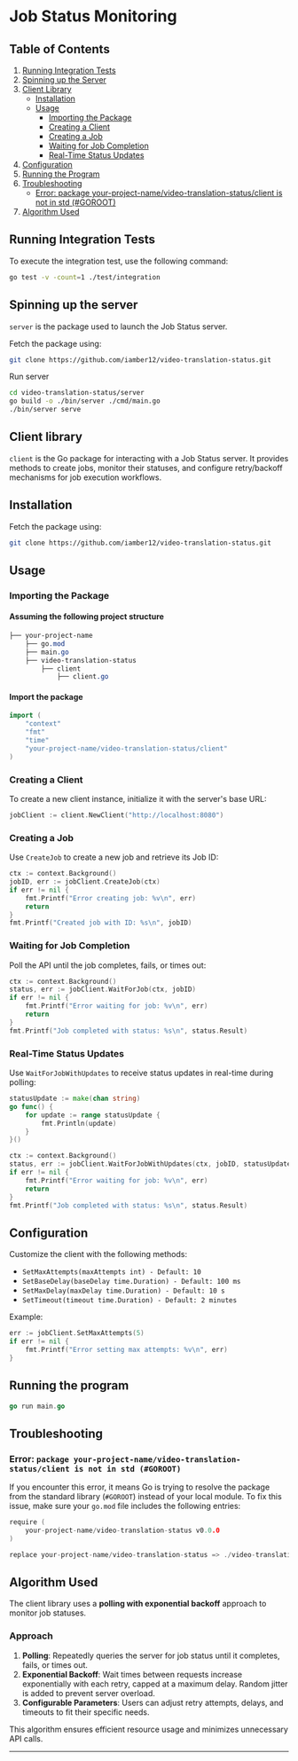 # Job Status Monitoring

## Table of Contents
1. [Running Integration Tests](#running-integration-tests)
2. [Spinning up the Server](#spinning-up-the-server)
3. [Client Library](#client-library)
    - [Installation](#installation)
    - [Usage](#usage)
        - [Importing the Package](#importing-the-package)
        - [Creating a Client](#creating-a-client)
        - [Creating a Job](#creating-a-job)
        - [Waiting for Job Completion](#waiting-for-job-completion)
        - [Real-Time Status Updates](#real-time-status-updates)
4. [Configuration](#configuration)
5. [Running the Program](#running-the-program)
6. [Troubleshooting](#troubleshooting)
    - [Error: package your-project-name/video-translation-status/client is not in std (#GOROOT)](#error-package-your-project-namevideo-translation-statusclient-is-not-in-std-goroot)
7. [Algorithm Used](#algorithm-used)

## Running Integration Tests

To execute the integration test, use the following command:

```bash
go test -v -count=1 ./test/integration
```

## Spinning up the server
`server` is the package used to launch the Job Status server.

Fetch the package using:
```bash
git clone https://github.com/iamber12/video-translation-status.git
```

Run server
```bash
cd video-translation-status/server
go build -o ./bin/server ./cmd/main.go 
./bin/server serve
```
## Client library
`client` is the Go package for interacting with a Job Status server. It provides methods to create jobs, monitor their statuses, and configure retry/backoff mechanisms for job execution workflows.

## Installation

Fetch the package using:
```bash
git clone https://github.com/iamber12/video-translation-status.git
```

## Usage

### Importing the Package

#### Assuming the following project structure
```css
├── your-project-name
    ├── go.mod                  
    ├── main.go                 
    ├── video-translation-status
        ├── client
            ├── client.go       

```

#### Import the package
```go
import (
    "context"
    "fmt"
    "time"
    "your-project-name/video-translation-status/client"
)
```

### Creating a Client

To create a new client instance, initialize it with the server's base URL:

```go
jobClient := client.NewClient("http://localhost:8080")
```

### Creating a Job

Use `CreateJob` to create a new job and retrieve its Job ID:

```go
ctx := context.Background()
jobID, err := jobClient.CreateJob(ctx)
if err != nil {
    fmt.Printf("Error creating job: %v\n", err)
    return
}
fmt.Printf("Created job with ID: %s\n", jobID)
```

### Waiting for Job Completion

Poll the API until the job completes, fails, or times out:

```go
ctx := context.Background()
status, err := jobClient.WaitForJob(ctx, jobID)
if err != nil {
    fmt.Printf("Error waiting for job: %v\n", err)
    return
}
fmt.Printf("Job completed with status: %s\n", status.Result)
```

### Real-Time Status Updates

Use `WaitForJobWithUpdates` to receive status updates in real-time during polling:

```go
statusUpdate := make(chan string)
go func() {
    for update := range statusUpdate {
        fmt.Println(update)
    }
}()

ctx := context.Background()
status, err := jobClient.WaitForJobWithUpdates(ctx, jobID, statusUpdate)
if err != nil {
    fmt.Printf("Error waiting for job: %v\n", err)
    return
}
fmt.Printf("Job completed with status: %s\n", status.Result)
```

## Configuration

Customize the client with the following methods:

- `SetMaxAttempts(maxAttempts int) - Default: 10`
- `SetBaseDelay(baseDelay time.Duration) - Default: 100 ms`
- `SetMaxDelay(maxDelay time.Duration) - Default: 10 s`
- `SetTimeout(timeout time.Duration) - Default: 2 minutes`

Example:

```go
err := jobClient.SetMaxAttempts(5)
if err != nil {
    fmt.Printf("Error setting max attempts: %v\n", err)
}
```

## Running the program
```go
go run main.go
```

## Troubleshooting

### Error: `package your-project-name/video-translation-status/client is not in std (#GOROOT)`

If you encounter this error, it means Go is trying to resolve the package from the standard library (`#GOROOT`) instead of your local module. To fix this issue, make sure your `go.mod` file includes the following entries:

```go
require (
    your-project-name/video-translation-status v0.0.0
)

replace your-project-name/video-translation-status => ./video-translation-status
```

## Algorithm Used

The client library uses a **polling with exponential backoff** approach to monitor job statuses.

### Approach
1. **Polling**: Repeatedly queries the server for job status until it completes, fails, or times out.
2. **Exponential Backoff**: Wait times between requests increase exponentially with each retry, capped at a maximum delay. Random jitter is added to prevent server overload.
3. **Configurable Parameters**: Users can adjust retry attempts, delays, and timeouts to fit their specific needs.

This algorithm ensures efficient resource usage and minimizes unnecessary API calls.


---


